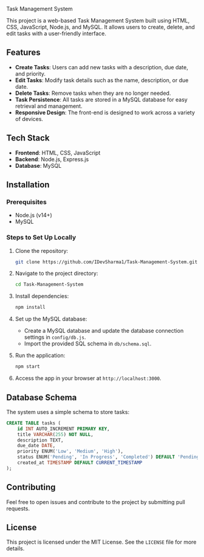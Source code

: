 Task Management System

This project is a web-based Task Management System built using HTML, CSS, JavaScript, Node.js, and MySQL. It allows users to create, delete, and edit tasks with a user-friendly interface.

## Features

- **Create Tasks**: Users can add new tasks with a description, due date, and priority.
- **Edit Tasks**: Modify task details such as the name, description, or due date.
- **Delete Tasks**: Remove tasks when they are no longer needed.
- **Task Persistence**: All tasks are stored in a MySQL database for easy retrieval and management.
- **Responsive Design**: The front-end is designed to work across a variety of devices.

## Tech Stack

- **Frontend**: HTML, CSS, JavaScript
- **Backend**: Node.js, Express.js
- **Database**: MySQL

## Installation

### Prerequisites

- Node.js (v14+)
- MySQL

### Steps to Set Up Locally

1. Clone the repository:
    ```bash
    git clone https://github.com/IDevSharma1/Task-Management-System.git
    ```
   
2. Navigate to the project directory:
    ```bash
    cd Task-Management-System
    ```

3. Install dependencies:
    ```bash
    npm install
    ```

4. Set up the MySQL database:
    - Create a MySQL database and update the database connection settings in `config/db.js`.
    - Import the provided SQL schema in `db/schema.sql`.

5. Run the application:
    ```bash
    npm start
    ```

6. Access the app in your browser at `http://localhost:3000`.

## Database Schema

The system uses a simple schema to store tasks:

```sql
CREATE TABLE tasks (
    id INT AUTO_INCREMENT PRIMARY KEY,
    title VARCHAR(255) NOT NULL,
    description TEXT,
    due_date DATE,
    priority ENUM('Low', 'Medium', 'High'),
    status ENUM('Pending', 'In Progress', 'Completed') DEFAULT 'Pending',
    created_at TIMESTAMP DEFAULT CURRENT_TIMESTAMP
);
```

## Contributing

Feel free to open issues and contribute to the project by submitting pull requests.

## License

This project is licensed under the MIT License. See the `LICENSE` file for more details.
